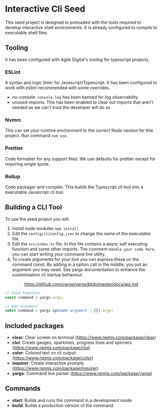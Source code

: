 # Interactive Cli Seed

This seed project is designed to preloaded with the tools required to develop
interactive shell environments. It is already configured to compile to
executable shell files.

## Tooling

It has been configured with Agile Digital's tooling for typescript projects.

### ESLint

A syntax and logic linter for Javascript/Typescript. It has been configured to
work with eslint-recommended with some overrides.

- no-console: `console.log` has been banned for log observability.
- unused-imports: This has been enabled to clear out imports that aren't needed
  as we can't trust the developer will do so

### Nvmrc

This can set your runtime environment to the correct Node version for this
project. Run command `nvm use`.

### Prettier

Code formatter for any support filed. We use defaults for prettier except for
requiring single quote.

### Rollup

Code packager and compiler. This builds the Typescript cli tool into a
executable Javascript cli tool.

## Building a CLI Tool

To use the seed project you will:

1. Install node modules `npm install`
2. Edit the `config/cliConfig.json` to change the name of the executable file.
3. Edit the `src/index.ts` file. In this file contains a async self executing
   function and some other imports. The comment `Handle your code here`, you can
   start writing your command line utility.
4. To create arguments for your tool you can express these on the command
   const. By adding in a option call in the middle, you put an argument you may
   need.
   See yargs documentation to enhance the customisation cli startup behaviour.
   > https://github.com/yargs/yargs/blob/master/docs/api.md

```typescript
// Seed Template
const command = yargs.argv;

// Add argument
const command = yargs.option('argument', {}).argv;
```

## Included packages

- **clear**: Clear screen on terminal (https://www.npmjs.com/package/clear)
- **clui**: Create gauges, sparklines, progress lines and spinners
  (https://www.npmjs.com/package/clui)
- **color**: Colored text on cli output (https://www.npmjs.com/package/color)
- **inquirer**: Create interactive prompts
  (https://www.npmjs.com/package/inquirer)
- **yargs**: Command line parser (https://www.npmjs.com/package/yargs)

## Commands

- **start**: Builds and runs the command in a development mode
- **build**: Builds a production version of the command
